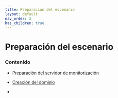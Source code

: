 ```yaml
---
title: Preparación del escenario
layout: default
nav_order: 3
has_children: true
---
```

# Preparación del escenario


### Contenido

- [Preparación del servidor de monitorización]()

- [Creación del dominio]()

- []()
